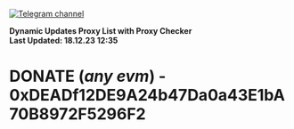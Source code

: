 [![Telegram channel](https://img.shields.io/endpoint?url=https://runkit.io/damiankrawczyk/telegram-badge/branches/master?url=https://t.me/n4z4v0d)](https://t.me/n4z4v0d) 

**Dynamic Updates Proxy List with Proxy Checker**  
**Last Updated: 18.12.23 12:35**

# DONATE (_any evm_) - 0xDEADf12DE9A24b47Da0a43E1bA70B8972F5296F2
